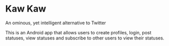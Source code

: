 # Kaw Kaw

An ominous, yet intelligent alternative to Twitter

This is an Android app that allows users to create profiles, login, post statuses, view statuses and subscribe to other users to view their statuses.
